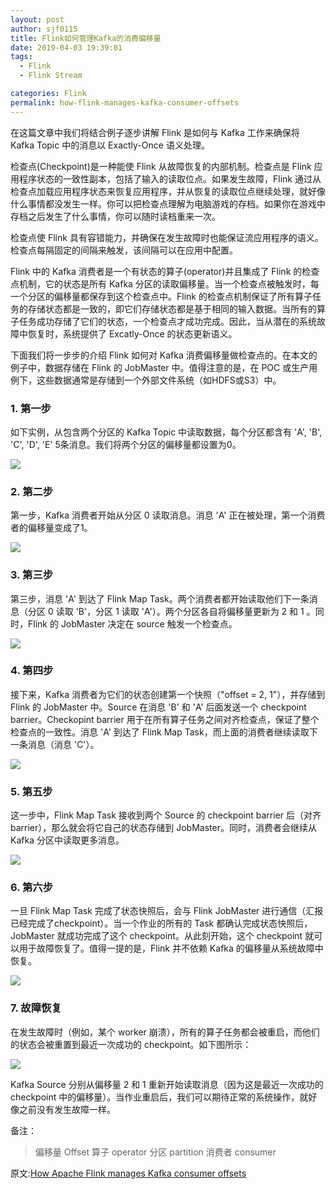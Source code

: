 ```yaml
---
layout: post
author: sjf0115
title: Flink如何管理Kafka的消费偏移量
date: 2019-04-03 19:39:01
tags:
  - Flink
  - Flink Stream

categories: Flink
permalink: how-flink-manages-kafka-consumer-offsets
---
```


在这篇文章中我们将结合例子逐步讲解 Flink 是如何与 Kafka 工作来确保将 Kafka Topic 中的消息以 Exactly-Once 语义处理。

检查点(Checkpoint)是一种能使 Flink 从故障恢复的内部机制。检查点是 Flink 应用程序状态的一致性副本，包括了输入的读取位点。如果发生故障，Flink 通过从检查点加载应用程序状态来恢复应用程序，并从恢复的读取位点继续处理，就好像什么事情都没发生一样。你可以把检查点理解为电脑游戏的存档。如果你在游戏中存档之后发生了什么事情，你可以随时读档重来一次。

检查点使 Flink 具有容错能力，并确保在发生故障时也能保证流应用程序的语义。检查点每隔固定的间隔来触发，该间隔可以在应用中配置。

Flink 中的 Kafka 消费者是一个有状态的算子(operator)并且集成了 Flink 的检查点机制，它的状态是所有 Kafka 分区的读取偏移量。当一个检查点被触发时，每一个分区的偏移量都保存到这个检查点中。Flink 的检查点机制保证了所有算子任务的存储状态都是一致的，即它们存储状态都是基于相同的输入数据。当所有的算子任务成功存储了它们的状态，一个检查点才成功完成。因此，当从潜在的系统故障中恢复时，系统提供了 Excatly-Once 的状态更新语义。

下面我们将一步步的介绍 Flink 如何对 Kafka 消费偏移量做检查点的。在本文的例子中，数据存储在 Flink 的 JobMaster 中。值得注意的是，在 POC 或生产用例下，这些数据通常是存储到一个外部文件系统（如HDFS或S3）中。

### 1. 第一步

如下实例，从包含两个分区的 Kafka Topic 中读取数据，每个分区都含有 'A', 'B', 'C', 'D', 'E' 5条消息。我们将两个分区的偏移量都设置为0。

![](https://github.com/sjf0115/PubLearnNotes/blob/master/image/Flink/how-flink-manages-kafka-consumer-offsets-1.png?raw=true)

### 2. 第二步

第一步，Kafka 消费者开始从分区 0 读取消息。消息 'A' 正在被处理，第一个消费者的偏移量变成了1。

![](https://github.com/sjf0115/PubLearnNotes/blob/master/image/Flink/how-flink-manages-kafka-consumer-offsets-2.png?raw=true)

### 3. 第三步

第三步，消息 'A' 到达了 Flink Map Task。两个消费者都开始读取他们下一条消息（分区 0 读取 'B'，分区 1 读取 'A'）。两个分区各自将偏移量更新为 2 和 1 。同时，Flink 的 JobMaster 决定在 source 触发一个检查点。

![](https://github.com/sjf0115/PubLearnNotes/blob/master/image/Flink/how-flink-manages-kafka-consumer-offsets-3.png?raw=true)

### 4. 第四步

接下来，Kafka 消费者为它们的状态创建第一个快照（"offset = 2, 1"），并存储到 Flink 的 JobMaster 中。Source 在消息 'B' 和 'A' 后面发送一个 checkpoint barrier。Checkopint barrier 用于在所有算子任务之间对齐检查点，保证了整个检查点的一致性。消息 'A' 到达了 Flink Map Task，而上面的消费者继续读取下一条消息（消息 'C'）。

![](https://github.com/sjf0115/PubLearnNotes/blob/master/image/Flink/how-flink-manages-kafka-consumer-offsets-4.png?raw=true)

### 5. 第五步

这一步中，Flink Map Task 接收到两个 Source 的 checkpoint barrier 后（对齐 barrier），那么就会将它自己的状态存储到 JobMaster。同时，消费者会继续从 Kafka 分区中读取更多消息。

![](https://github.com/sjf0115/PubLearnNotes/blob/master/image/Flink/how-flink-manages-kafka-consumer-offsets-5.png?raw=true)

### 6. 第六步

一旦 Flink Map Task 完成了状态快照后，会与 Flink JobMaster 进行通信（汇报已经完成了checkpoint）。当一个作业的所有的 Task 都确认完成状态快照后，JobMaster 就成功完成了这个 checkpoint。从此刻开始，这个 checkpoint 就可以用于故障恢复了。值得一提的是，Flink 并不依赖 Kafka 的偏移量从系统故障中恢复。

![](https://github.com/sjf0115/PubLearnNotes/blob/master/image/Flink/how-flink-manages-kafka-consumer-offsets-6.png?raw=true)

### 7. 故障恢复

在发生故障时（例如，某个 worker 崩溃），所有的算子任务都会被重启，而他们的状态会被重置到最近一次成功的 checkpoint。如下图所示：

![](https://github.com/sjf0115/PubLearnNotes/blob/master/image/Flink/how-flink-manages-kafka-consumer-offsets-7.png?raw=true)

Kafka Source 分别从偏移量 2 和 1 重新开始读取消息（因为这是最近一次成功的 checkpoint 中的偏移量）。当作业重启后，我们可以期待正常的系统操作，就好像之前没有发生故障一样。

备注：
> 偏移量 Offset
> 算子 operator
> 分区 partition
> 消费者 consumer

原文:[How Apache Flink manages Kafka consumer offsets](https://www.ververica.com/blog/how-apache-flink-manages-kafka-consumer-offsets)
